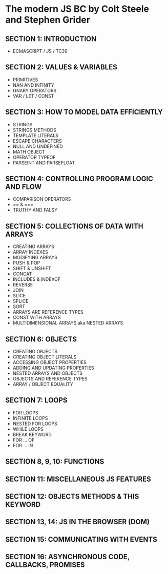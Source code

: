 # The modern JS BC  by Colt Steele and Stephen Grider

## SECTION 1: INTRODUCTION
* ECMASCRIPT / JS / TC39

## SECTION 2: VALUES & VARIABLES
* PRIMITIVES
* NAN AND INFINITY
* UNARY OPERATORS
* VAR / LET  / CONST

## SECTION 3: HOW TO MODEL DATA EFFICIENTLY
* STRINGS
* STRINGS METHODS
* TEMPLATE LITERALS
* ESCAPE CHARACTERS
* NULL AND UNDEFINED
* MATH OBJECT
* OPERATOR TYPEOF
* PARSEINT AND PARSEFLOAT

## SECTION 4: CONTROLLING PROGRAM LOGIC AND FLOW
* COMPARISON OPERATORS
* == & ===
* TRUTHY AND FALSY

## SECTION 5: COLLECTIONS OF DATA WITH ARRAYS
* CREATING ARRAYS
* ARRAY INDEXES
* MODIFYING ARRAYS
* PUSH & POP
* SHIFT & UNSHIFT
* CONCAT
* INCLUDES & INDEXOF
* REVERSE
* JOIN
* SLICE
* SPLICE
* SORT
* ARRAYS ARE REFERENCE TYPES
* CONST WITH ARRAYS
* MULTIDIMENSIONAL ARRAYS aka NESTED ARRAYS

## SECTION 6: OBJECTS
* CREATING OBJECTS
* CREATING OBJECT LITERALS
* ACCESSING OBJECT PROPERTIES
* ADDING AND UPDATING PROPERTIES
* NESTED ARRAYS AND OBJECTS
* OBJECTS AND REFERENCE TYPES
* ARRAY / OBJECT EQUALITY

## SECTION 7: LOOPS
* FOR LOOPS
* INFINITE LOOPS
* NESTED FOR LOOPS
* WHILE LOOPS
* BREAK KEYWORD
* FOR … OF
* FOR … IN

## SECTION 8, 9, 10: FUNCTIONS

## SECTION 11: MISCELLANEOUS JS FEATURES

## SECTION 12: OBJECTS METHODS & THIS KEYWORD

## SECTION 13, 14: JS IN THE BROWSER (DOM)

## SECTION 15: COMMUNICATING WITH EVENTS

## SECTION 16: ASYNCHRONOUS CODE, CALLBACKS, PROMISES





